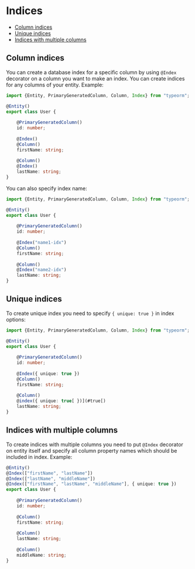 # Indices

* [Column indices](#column-indices)
* [Unique indices](#unique-indices)
* [Indices with multiple columns](#indices-with-multiple-columns)

## Column indices

You can create a database index for a specific column by using `@Index` decorator on a column you want to make an index.
You can create indices for any columns of your entity.
Example:

```typescript
import {Entity, PrimaryGeneratedColumn, Column, Index} from "typeorm";

@Entity()
export class User {
    
    @PrimaryGeneratedColumn()
    id: number;
    
    @Index()
    @Column()
    firstName: string;
    
    @Column()
    @Index()
    lastName: string;
}
```

You can also specify index name:

```typescript
import {Entity, PrimaryGeneratedColumn, Column, Index} from "typeorm";

@Entity()
export class User {
    
    @PrimaryGeneratedColumn()
    id: number;
    
    @Index("name1-idx")
    @Column()
    firstName: string;
    
    @Column()
    @Index("name2-idx")
    lastName: string;
}
```

## Unique indices

To create unique index you need to specify `{ unique: true }` in index options:

```typescript
import {Entity, PrimaryGeneratedColumn, Column, Index} from "typeorm";

@Entity()
export class User {
    
    @PrimaryGeneratedColumn()
    id: number;
    
    @Index({ unique: true })
    @Column()
    firstName: string;
    
    @Column()
    @index({ unique: true[ })](#true[)
    lastName: string;
}
```

## Indices with multiple columns

To create indices with multiple columns you need to put `@Index` decorator on entity itself
and specify all column property names which should be included in index.
Example:

```typescript
@Entity()
@Index(["firstName", "lastName"])
@Index(["lastName", "middleName"])
@Index(["firstName", "lastName", "middleName"], { unique: true })
export class User {
    
    @PrimaryGeneratedColumn()
    id: number;
    
    @Column()
    firstName: string;
    
    @Column()
    lastName: string;
    
    @Column()
    middleName: string;
}
```
